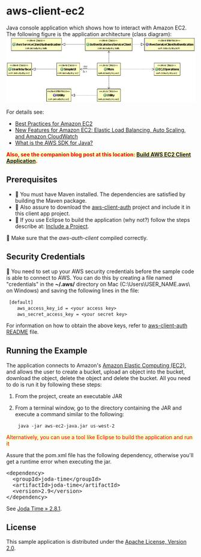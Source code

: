 # aws-client-ec2  
Java console application which shows how to interact with Amazon EC2.<br/>
The following figure is the application architecture (class diagram):  
![Architecture (Class Diagram)](./aws-client-ec2.gif) 
 
For details see:

- [Best Practices for Amazon EC2](http://docs.aws.amazon.com/AWSEC2/latest/UserGuide/ec2-best-practices.html)
- [New Features for Amazon EC2: Elastic Load Balancing, Auto Scaling, and Amazon CloudWatch](https://aws.amazon.com/blogs/aws/new-aws-load-balancing-automatic-scaling-and-cloud-monitoring-services/)
- [What is the AWS SDK for Java?](http://docs.aws.amazon.com/AWSSdkDocsJava/latest/DeveloperGuide/welcome.html)

<span style="background-color:#ffffcc; color:red; font-weight:bold">Also, see the companion blog post at this location: 
[Build AWS EC2 Client Application](http://acloudysky.com/build-aws-ec2-client-application/).</span>

## Prerequisites
- 📝 You must have Maven installed. The dependencies are satisfied by building the Maven package. 
- 🚨 Also assure to download the [aws-client-auth](https://github.com/milexm/aws-client-auth) project and include it in this client app project. 
- 📝 If you use Eclipse to build the application (why not?) follow the steps describe at: [Include a Project](http://acloudysky.com/cloud-application-common-tasks/#include). 

📝 Make sure that the *aws-auth-client* compiled correctly.

## Security Credentials ##
🚨 You need to set up your AWS security credentials before the sample code is able to connect to AWS. You can do this by creating a file named "credentials" in the **~/.aws/** directory on Mac (C:\Users\USER_NAME.aws\ on Windows) and saving the following lines in the file:

     [default]
    	aws_access_key_id = <your access key>
    	aws_secret_access_key = <your secret key>
For information on how to obtain the above keys, refer to [aws-client-auth README](https://github.com/milexm/aws-client-auth/blob/master/README.md) file.

## Running the Example ##
The application connects to Amazon's <a href="http://aws.amazon.com/ec2" target="_blank">Amazon Elastic Computing (EC2)</a>, and allows the user to create a bucket, upload an object into the bucket, download the object, delete the object and delete the bucket. All you need to do is run it by following these steps:

1. From the project, create an executable JAR
2. From a terminal window, go to the directory containing the JAR and execute a command similar to the following: 

  		java -jar aws-ec2-java.jar us-west-2

<span style="background-color:#ffffcc; color:red">Alternatively, you can use a tool like Eclipse to build the application and run it</span>

Assure that the pom.xml file has the following dependency, otherwise you'll get a runtime error when executing the jar. 

<pre>
&lt;dependency&gt;
  &lt;groupId&gt;joda-time&lt;/groupId&gt;
  &lt;artifactId&gt;joda-time&lt;/artifactId&gt;
  &lt;version&gt;2.9&lt;/version&gt;
&lt;/dependency&gt;
</pre>
See <a href="http://mvnrepository.com/artifact/joda-time/joda-time/2.8.1" target="_blank">Joda Time » 2.8.1</a>. 

## License  ## 
This sample application is distributed under the [Apache License, Version 2.0](http://www.apache.org/licenses/LICENSE-2.0).

